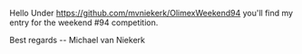 

Hello
Under https://github.com/mvniekerk/OlimexWeekend94 you'll find my entry for
the weekend #94 competition.


Best regards
-- Michael van Niekerk 


